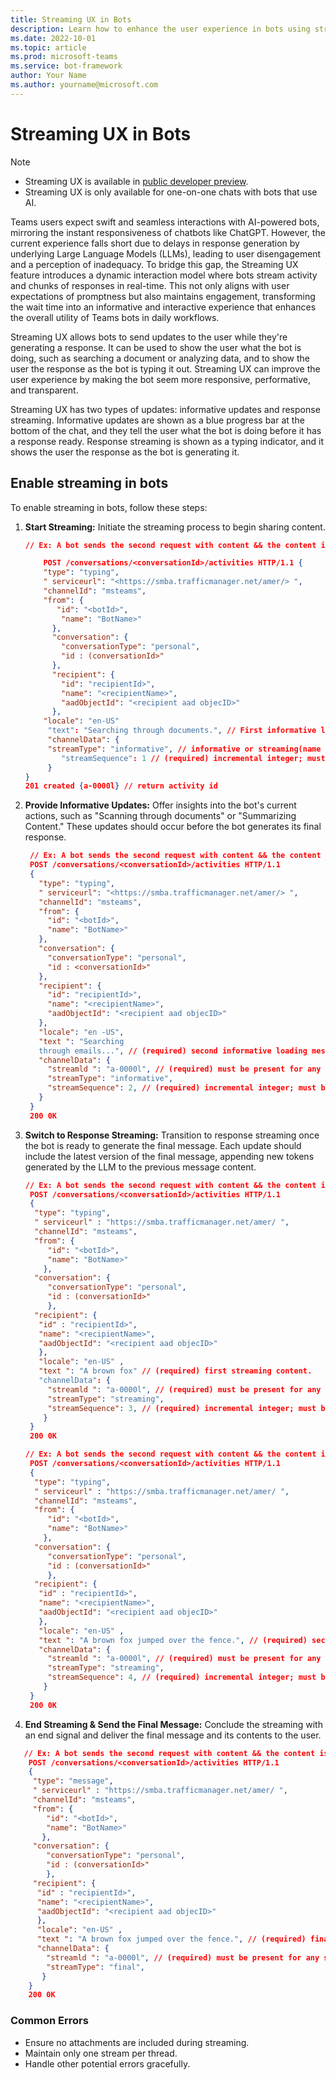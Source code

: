 ```yaml
---
title: Streaming UX in Bots
description: Learn how to enhance the user experience in bots using streaming techniques.
ms.date: 2022-10-01
ms.topic: article
ms.prod: microsoft-teams
ms.service: bot-framework
author: Your Name
ms.author: yourname@microsoft.com
---
```


# Streaming UX in Bots

>[!NOTE]
>
> * Streaming UX is available in [public developer preview](../resources/dev-preview/developer-preview-intro.md).
> * Streaming UX is only available for one-on-one chats with bots that use AI.

Teams users expect swift and seamless interactions with AI-powered bots, mirroring the instant responsiveness of chatbots like ChatGPT. However, the current experience falls short due to delays in response generation by underlying Large Language Models (LLMs), leading to user disengagement and a perception of inadequacy. To bridge this gap, the Streaming UX feature introduces a dynamic interaction model where bots stream activity and chunks of responses in real-time. This not only aligns with user expectations of promptness but also maintains engagement, transforming the wait time into an informative and interactive experience that enhances the overall utility of Teams bots in daily workflows.

Streaming UX allows bots to send updates to the user while they're generating a response. It can be used to show the user what the bot is doing, such as searching a document or analyzing data, and to show the user the response as the bot is typing it out. Streaming UX can improve the user experience by making the bot seem more responsive, performative, and transparent.

Streaming UX has two types of updates: informative updates and response streaming. Informative updates are shown as a blue progress bar at the bottom of the chat, and they tell the user what the bot is doing before it has a response ready. Response streaming is shown as a typing indicator, and it shows the user the response as the bot is generating it.

## Enable streaming in bots

To enable streaming in bots, follow these steps:

1. **Start Streaming:** Initiate the streaming process to begin sharing content.

    ```json
    // Ex: A bot sends the second request with content && the content is informative loading message.
    
        POST /conversations/<conversationId>/activities HTTP/1.1 {
        "type": "typing",
        " serviceurl": "<https://smba.trafficmanager.net/amer/> ",
        "channelId": "msteams",
        "from": {
           "id": "<botId>",
            "name": "BotName>"
          },
          "conversation": {
            "conversationType": "personal",
            "id : (conversationId>"
          },
          "recipient": {
            "id": "recipientId>",
            "name": "<recipientName>",
            "aadObjectId": "<recipient aad objecID>"
          },
        "locale": "en-US"
         "text": "Searching through documents.", // First informative loading message.
         "channelData": { 
         "streamType": "informative", // informative or streaming(name needs to be finalized); default: streaming.
            "streamSequence": 1 // (required) incremental integer; must be present for any streaming request.
         }
    } 
    201 created {a-0000l} // return activity id
    ```

2. **Provide Informative Updates:** Offer insights into the bot's current actions, such as "Scanning through documents" or "Summarizing Content." These updates should occur before the bot generates its final response.

   ```json
    // Ex: A bot sends the second request with content && the content is informative loading message.
    POST /conversations/<conversationId>/activities HTTP/1.1 
    {
      "type": "typing",
      " serviceurl": "<https://smba.trafficmanager.net/amer/> ",
      "channelId": "msteams",
      "from": {
        "id": "<botId>",
        "name": "BotName>"
      },
      "conversation": {
        "conversationType": "personal",
        "id : <conversationId>"
      },
      "recipient": {
        "id": "recipientId>",
        "name": "<recipientName>",
        "aadObjectId": "<recipient aad objecID>"
      },
      "locale": "en -US",
      "text ": "Searching
      through emails...", // (required) second informative loading message.
      "channelData": {
        "streamld ": "a-0000l", // (required) must be present for any subsequence request after the first chunk.
        "streamType": "informative",
        "streamSequence": 2, // (required) incremental integer; must be present for any streaming request.
      }
    } 
    200 0K

   ```

3. **Switch to Response Streaming:** Transition to response streaming once the bot is ready to generate the final message. Each update should include the latest version of the final message, appending new tokens generated by the LLM to the previous message content.

   ```json
   // Ex: A bot sends the second request with content && the content is informative loading message.
    POST /conversations/<conversationId>/activities HTTP/1.1
    {
     "type": "typing",
     " serviceurl" : "https://smba.trafficmanager.net/amer/ ",
     "channelId": "msteams",
     "from": {
        "id": "<botId>",
        "name": "BotName>"
       },
     "conversation": {
        "conversationType": "personal",
        "id : (conversationId>"
        },
     "recipient": {
      "id" : "recipientId>",
      "name": "<recipientName>",
      "aadObjectId": "<recipient aad objecID>"
      },
      "locale": "en-US" ,
      "text ": "A brown fox" // (required) first streaming content.
      "channelData": {
        "streamld ": "a-0000l", // (required) must be present for any subsequence request after the first chunk.
        "streamType": "streaming",
        "streamSequence": 3, // (required) incremental integer; must be present for any streaming request.
       }
    }
    200 0K
   ```

   ```json
   // Ex: A bot sends the second request with content && the content is informative loading message.
    POST /conversations/<conversationId>/activities HTTP/1.1
    {
     "type": "typing",
     " serviceurl" : "https://smba.trafficmanager.net/amer/ ",
     "channelId": "msteams",
     "from": {
        "id": "<botId>",
        "name": "BotName>"
       },
     "conversation": {
        "conversationType": "personal",
        "id : (conversationId>"
        },
     "recipient": {
      "id" : "recipientId>",
      "name": "<recipientName>",
      "aadObjectId": "<recipient aad objecID>"
      },
      "locale": "en-US" ,
      "text ": "A brown fox jumped over the fence.", // (required) second streaming content.
      "channelData": {
        "streamld ": "a-0000l", // (required) must be present for any subsequence request after the first chunk.
        "streamType": "streaming",
        "streamSequence": 4, // (required) incremental integer; must be present for any streaming request.
       }
    }
    200 0K
   ```

4. **End Streaming & Send the Final Message:** Conclude the streaming with an end signal and deliver the final message and its contents to the user.

```json
   // Ex: A bot sends the second request with content && the content is informative loading message.
    POST /conversations/<conversationId>/activities HTTP/1.1
    {
     "type": "message",
     " serviceurl" : "https://smba.trafficmanager.net/amer/ ",
     "channelId": "msteams",
     "from": {
        "id": "<botId>",
        "name": "BotName>"
       },
     "conversation": {
        "conversationType": "personal",
        "id : (conversationId>"
        },
     "recipient": {
      "id" : "recipientId>",
      "name": "<recipientName>",
      "aadObjectId": "<recipient aad objecID>"
      },
      "locale": "en-US" ,
      "text ": "A brown fox jumped over the fence.", // (required) final full streamed content.
      "channelData": {
        "streamld ": "a-0000l", // (required) must be present for any subsequence request after the first chunk.
        "streamType": "final",
       }
    }
    200 0K
   ```

### Common Errors

* Ensure no attachments are included during streaming.
* Maintain only one stream per thread.
* Handle other potential errors gracefully.
